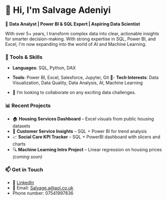 
# 👋 Hi, I'm Salvage Adeniyi

🚀 **Data Analyst | Power BI & SQL Expert | Aspiring Data Scientist**

With over 5+ years, I transform complex data into clear, actionable insights for smarter decision-making. With strong expertise in SQL, Power BI, and Excel, I'm now expanding into the world of AI and Machine Learning.

### 🔧 Tools & Skills
- **Languages**: SQL, Python, DAX
- **Tools**: Power BI, Excel, Salesforce, Jupyter, Git
🌱- **Tech Interests**: Data Visualization, Data Quality, Data Analysis, AI, Machine Learning

- 💞️ I’m looking to collaborate on any exciting data challenges.

### 📊 Recent Projects
- 🏠 **Housing Services Dashboard** – Excel visuals from public housing datasets
- 🧾 **Customer Service Insights** – SQL + Power BI for trend analysis
- 📈 **Social Care KPI Tracker** – SQL + PowerBI dashboard with slicers and charts
- 🔍 **Machine Learning Intro Project** – Linear regression on housing prices *(coming soon)*

### 📫 Get in Touch
- 🔗 [LinkedIn](https://www.linkedin.com/in/salvage-adeniyi-b2b90176?utm_source=share&utm_campaign=share_via&utm_content=profile&utm_medium=android_app)
- 📧 Email: Salvage.a@aol.co.uk
- Phone number: 07541997836


<!---
Salvage-A/Salvage-A is a ✨ special ✨ repository because its `README.md` (this file) appears on your GitHub profile.
You can click the Preview link to take a look at your changes.
--->
